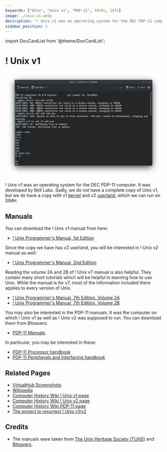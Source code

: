 ```yaml
---
keywords: ["Unix", "Unix v1", "PDP-11", 1970s, 1971]
image: ./unix-v1.webp
description: "! Unix v1 was an operating system for the DEC PDP-11 computer. It was developed by Bell Labs."
sidebar_position: 1
---
```


import DocCardList from '@theme/DocCardList';

# ! Unix v1

![! Unix v1](./unix-v1.webp)

! Unix v1 was an operating system for the DEC PDP-11 computer. It was developed by Bell Labs. Sadly, we do not have a complete copy of Unix v1, but we do have a copy with v1 [kernel](<https://en.wikipedia.org/wiki/Kernel_(operating_system)>) and v2 [userland](https://en.wikipedia.org/wiki/User_space), which we can run on SIMH.

<DocCardList />

## Manuals

You can download the ! Unix v1 manual from here:

- [! Unix Programmer's Manual, 1st Edition](https://www.tuhs.org/Archive/Distributions/Research/Dennis_v1/UNIX_ProgrammersManual_Nov71.pdf)

Since the copy we have has v2 userland, you will be interested in ! Unix v2 manual as well:

- [! Unix Programmer's Manual, 2nd Edition](https://www.tuhs.org/Archive/Distributions/Research/Dennis_v2/v2man.pdf)

Reading the volume 2A and 2B of ! Unix v7 manual is also helpful. They contain many short tutorials which will be helpful in learning how to use Unix. While the manual is for v7, most of the information included there applies to every version of Unix.

- [! Unix Programmer's Manual, 7th Edition, Volume 2A](https://s3.amazonaws.com/plan9-bell-labs/7thEdMan/v7vol2a.pdf)
- [! Unix Programmer's Manual, 7th Edition, Volume 2B](https://s3.amazonaws.com/plan9-bell-labs/7thEdMan/v7vol2b.pdf)

You may also be interested in the PDP-11 manuals. It was the computer on which ! Unix v1 as well as ! Unix v2 was supposed to run. You can download them from Bitsavers:

- [PDP-11 Manuals](http://bitsavers.org/pdf/dec/pdp11/)

In particular, you may be interested in these:

- [PDP-11 Processor handbook](http://www.bitsavers.org/pdf/dec/pdp11/handbooks/PDP1120_Handbook_1972.pdf)
- [PDP-11 Peripherals and Interfacing handbook](http://www.bitsavers.org/pdf/dec/pdp11/handbooks/PDP11_PeripheralsHbk_1972.pdf)

## Related Pages

- [VirtualHub Screenshots](https://screenshots.virtualhub.eu.org/1970s/1971/unix-v1/)
- [Wikipedia](https://en.wikipedia.org/wiki/History_of_Unix#1970s)
- [Computer History Wiki ! Unix v1 page](https://gunkies.org/wiki/UNIX_First_Edition)
- [Computer History Wiki ! Unix v2 page](https://gunkies.org/wiki/UNIX_Second_Edition)
- [Computer History Wiki PDP-11 page](https://gunkies.org/wiki/PDP-11)
- [The project to resurrect ! Unix v1/v2](https://code.google.com/archive/p/unix-jun72/)

## Credits

- The manuals were taken from [The Unix Heritage Society (TUHS)](https://www.tuhs.org) and [Bitsavers](http://bitsavers.org).
